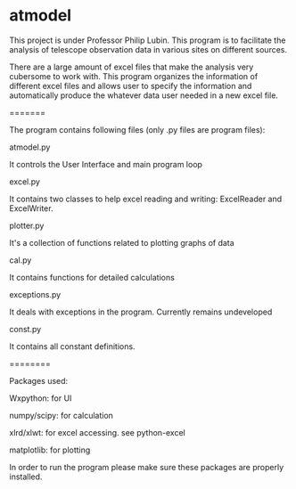 atmodel
=======

This project is under Professor Philip Lubin. This program is to facilitate the analysis of telescope observation data in various sites on different sources. 

There are a large amount of excel files that make the analysis very cubersome to work with. This program organizes the information of different excel files and allows user to specify the information and automatically produce the whatever data user needed in a new excel file.

=======

The program contains following files (only .py files are program files):

atmodel.py

It controls the User Interface and main program loop

excel.py

It contains two classes to help excel reading and writing: ExcelReader and ExcelWriter.

plotter.py

It's a collection of functions related to plotting graphs of data

cal.py

It contains functions for detailed calculations

exceptions.py

It deals with exceptions in the program. Currently remains undeveloped

const.py

It contains all constant definitions. 

========

Packages used:

Wxpython: for UI

numpy/scipy: for calculation

xlrd/xlwt: for excel accessing. see python-excel

matplotlib: for plotting

In order to run the program please make sure these packages are properly installed.

